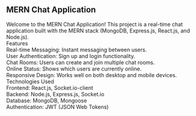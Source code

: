 <h2>
  MERN Chat Application
</h2>
<p>
Welcome to the MERN Chat Application! This project is a real-time chat application built with the MERN stack (MongoDB, Express.js, React.js, and Node.js).
<br>
Features<br>
Real-time Messaging: Instant messaging between users.<br>
User Authentication: Sign up and login functionality.<br>
Chat Rooms: Users can create and join multiple chat rooms.<br>
Online Status: Shows which users are currently online.<br>
Responsive Design: Works well on both desktop and mobile devices.<br>
Technologies Used<br>
Frontend: React.js, Socket.io-client<br>
Backend: Node.js, Express.js, Socket.io<br>
Database: MongoDB, Mongoose<br>
Authentication: JWT (JSON Web Tokens)<br>
</p>
